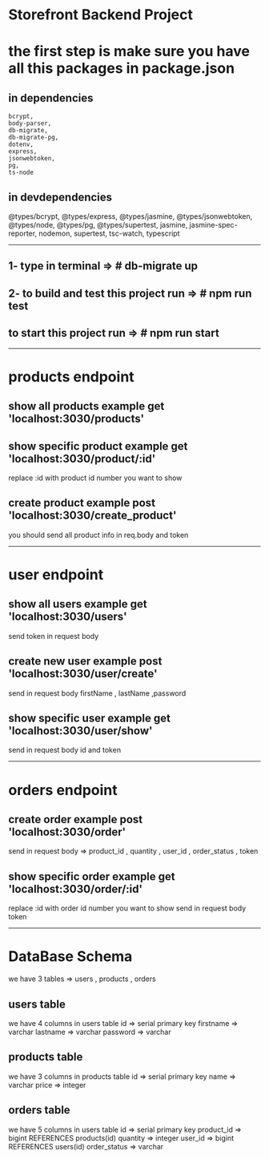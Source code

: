 # Storefront Backend Project

<!-- ## Getting Started

This repo contains a basic Node and Express app to get you started in constructing an API. To get started, clone this repo and run `yarn` in your terminal at the project root.

## Required Technologies
Your application must make use of the following libraries:
- Postgres for the database
- Node/Express for the application logic
- dotenv from npm for managing environment variables
- db-migrate from npm for migrations
- jsonwebtoken from npm for working with JWTs
- jasmine from npm for testing

## Steps to Completion

### 1. Plan to Meet Requirements

In this repo there is a `REQUIREMENTS.md` document which outlines what this API needs to supply for the frontend, as well as the agreed upon data shapes to be passed between front and backend. This is much like a document you might come across in real life when building or extending an API. 

Your first task is to read the requirements and update the document with the following:
- Determine the RESTful route for each endpoint listed. Add the RESTful route and HTTP verb to the document so that the frontend developer can begin to build their fetch requests.    
**Example**: A SHOW route: 'blogs/:id' [GET] 

- Design the Postgres database tables based off the data shape requirements. Add to the requirements document the database tables and columns being sure to mark foreign keys.   
**Example**: You can format this however you like but these types of information should be provided
Table: Books (id:varchar, title:varchar, author:varchar, published_year:varchar, publisher_id:string[foreign key to publishers table], pages:number)

**NOTE** It is important to remember that there might not be a one to one ratio between data shapes and database tables. Data shapes only outline the structure of objects being passed between frontend and API, the database may need multiple tables to store a single shape. 

### 2.  DB Creation and Migrations

Now that you have the structure of the databse outlined, it is time to create the database and migrations. Add the npm packages dotenv and db-migrate that we used in the course and setup your Postgres database. If you get stuck, you can always revisit the database lesson for a reminder. 

You must also ensure that any sensitive information is hashed with bcrypt. If any passwords are found in plain text in your application it will not pass.

### 3. Models

Create the models for each database table. The methods in each model should map to the endpoints in `REQUIREMENTS.md`. Remember that these models should all have test suites and mocks.

### 4. Express Handlers

Set up the Express handlers to route incoming requests to the correct model method. Make sure that the endpoints you create match up with the enpoints listed in `REQUIREMENTS.md`. Endpoints must have tests and be CORS enabled. 

### 5. JWTs

Add JWT functionality as shown in the course. Make sure that JWTs are required for the routes listed in `REQUIUREMENTS.md`.

### 6. QA and `README.md`

Before submitting, make sure that your project is complete with a `README.md`. Your `README.md` must include instructions for setting up and running your project including how you setup, run, and connect to your database. 

Before submitting your project, spin it up and test each endpoint. If each one responds with data that matches the data shapes from the `REQUIREMENTS.md`, it is ready for submission!


# Steps you should folow it to start this project

1- you should create your .env and it should contain the data which i will list it to you in **env-example.md**

2- you should create file => database.json in root directory and it should contain the data about your data base you can see example of database.json in **database-json-example.me** -->

# the first step is make sure you have all this packages in package.json
  ## in dependencies
    bcrypt,
    body-parser,
    db-migrate,
    db-migrate-pg,
    dotenv,
    express,
    jsonwebtoken,
    pg,
    ts-node

  ## in devdependencies
   @types/bcrypt,
    @types/express,
    @types/jasmine,
    @types/jsonwebtoken,
    @types/node,
    @types/pg,
    @types/supertest,
    jasmine,
    jasmine-spec-reporter,
    nodemon,
    supertest,
    tsc-watch,
    typescript  

*****************************************************************************************************

## 1- type in terminal   => # db-migrate up

## 2-  to build and test this project run   => # npm run test

## to start this project run => # npm run start

********************************************************************************************************

# products endpoint

## show all products example get 'localhost:3030/products'

## show specific product example get 'localhost:3030/product/:id'
   replace :id with product id number you want to show


## create product example post 'localhost:3030/create_product'
   you should send all product info in req.body and token 

********************************************************************************************************

# user endpoint

## show all users  example get 'localhost:3030/users' 
   send token in request body

## create new user example post 'localhost:3030/user/create' 
   send in request body  firstName , lastName ,password

## show specific user example get 'localhost:3030/user/show' 
   send in request body id  and token

********************************************************************************************************

# orders endpoint

## create order example post 'localhost:3030/order' 
   send in request body => product_id , quantity , user_id , order_status , token

## show specific order example get 'localhost:3030/order/:id'
   replace :id with order id number you want to show 
   send in request body token 

**********************************************************************************************************

# DataBase Schema 
  we have 3 tables => users , products , orders 

## users table 
   we have 4 columns in users table 
   id => serial primary key
   firstname => varchar
   lastname => varchar
   password => varchar

## products table 
   we have 3 columns in products table 
   id => serial primary key
   name => varchar
   price => integer
   
## orders table 
   we have 5 columns in users table 
   id => serial primary key
   product_id => bigint REFERENCES products(id)
   quantity => integer
   user_id => bigint REFERENCES users(id)
   order_status => varchar
